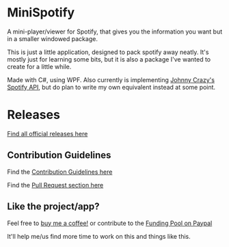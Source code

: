 # MiniSpotify
A mini-player/viewer for Spotify, that gives you the information you want but in a smaller windowed package.

This is just a little application, designed to pack spotify away neatly. It's mostly just for learning some bits, but it is also
a package I've wanted to create for a little while.

Made with C#, using WPF. Also currently is implementing [Johnny Crazy's Spotify API](https://github.com/JohnnyCrazy/SpotifyAPI-NET),
but do plan to write my own equivalent instead at some point.

# Releases

[Find all official releases here](https://github.com/KieranBond/MiniSpotify/releases)

## Contribution Guidelines

Find the [Contribution Guidelines here](CONTRIBUTING.md)

Find the [Pull Request section here](CONTRIBUTING.md#pull-request-process)

## Like the project/app? 

Feel free to [buy me a coffee!](https://www.buymeacoffee.com/KieranB) or contribute to the [Funding Pool on Paypal](https://paypal.me/pools/c/8lndfh7YyZ)

It'll help me/us find more time to work on this and things like this.
